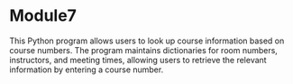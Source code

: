 # Module7
This Python program allows users to look up course information based on course numbers. The program maintains dictionaries for room numbers, instructors, and meeting times, allowing users to retrieve the relevant information by entering a course number.
